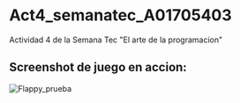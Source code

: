 # Act4_semanatec_A01705403

Actividad 4 de la Semana Tec "El arte de la programacion"

## Screenshot de juego en accion:

![Flappy_prueba](https://github.com/Zathiald/Act4_semanatec_A01705403/assets/111139805/0361977a-0fef-4383-89f9-adb117994769)
